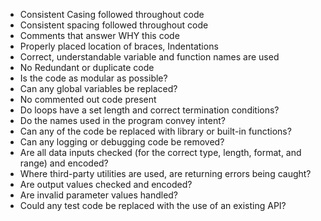 * Consistent Casing followed throughout code
* Consistent spacing followed throughout code
* Comments that answer WHY this code
* Properly placed location of braces, Indentations
* Correct, understandable variable and function names are used
* No Redundant or duplicate code
* Is the code as modular as possible?
* Can any global variables be replaced?
* No commented out code present
* Do loops have a set length and correct termination conditions?
* Do the names used in the program convey intent?
* Can any of the code be replaced with library or built-in functions?
* Can any logging or debugging code be removed?
* Are all data inputs checked (for the correct type, length, format, and range) and encoded?
* Where third-party utilities are used, are returning errors being caught?
* Are output values checked and encoded?
* Are invalid parameter values handled?
* Could any test code be replaced with the use of an existing API?
